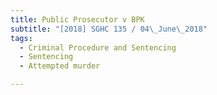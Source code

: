 ```yaml
---
title: Public Prosecutor v BPK 
subtitle: "[2018] SGHC 135 / 04\_June\_2018"
tags:
  - Criminal Procedure and Sentencing
  - Sentencing
  - Attempted murder

---
```


